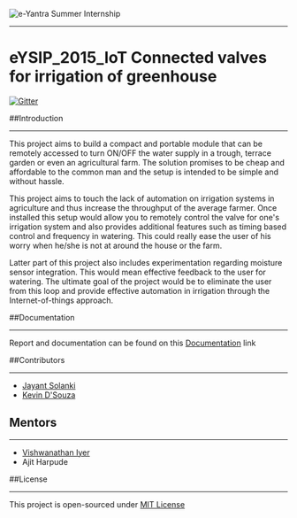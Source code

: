 ![e-Yantra Summer Internship](http://www.gyancentral.com/images/article/eyantralogo.png)
***
# eYSIP_2015_IoT Connected valves for irrigation of greenhouse

[![Gitter](https://badges.gitter.im/Join%20Chat.svg)](https://gitter.im/eyantrainternship/eYSIP_2015_IoT-Connected-valves-for-irrigation-of-greenhouse?utm_source=badge&utm_medium=badge&utm_campaign=pr-badge&utm_content=badge)

##Introduction
***

This project aims to build a compact and portable module that can be remotely accessed to turn ON/OFF the water supply in a trough, terrace garden or even an agricultural farm. The solution promises to be cheap and affordable to the common man and the setup is intended to be simple and without hassle. 

This project aims to touch the lack of automation on irrigation systems in agriculture and thus increase the throughput of the average farmer. Once installed this setup would allow you to remotely control the valve for one's irrigation system and also provides additional features such as timing based control and frequency in watering. This could really ease the user of his worry when he/she is not at around the house or the farm.

Latter part of this project also includes experimentation regarding moisture sensor integration. This would mean effective feedback to the user for watering. The ultimate goal of the project would be to eliminate the user from this loop and provide effective automation in irrigation through the Internet-of-things approach.

##Documentation
***
Report and documentation can be found on this [Documentation](https://github.com/eyantrainternship/eYSIP_2015_IoT-Connected-valves-for-irrigation-of-greenhouse/blob/master/project%20report/1.0-Walkthrough.pdf) link

##Contributors
***
  * [Jayant Solanki](https://github.com/jayantsolanki)
  * [Kevin D'Souza](https://github.com/kdsouza1496)
  
## Mentors
***
  * [Vishwanathan Iyer](https://github.com/vsiyer91)
  * Ajit Harpude

##License
***
This project is open-sourced under [MIT License](http://opensource.org/licenses/MIT)

